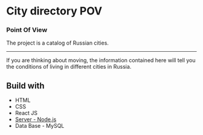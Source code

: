 # City directory POV
### Point Of View

The project is a catalog of Russian cities.
<hr>
If you are thinking about moving, the information contained here will tell you the conditions of living in different cities in Russia. 

## Build with
- HTML
- CSS
- React JS
- [Server - Node.js](https://github.com/medoviychai/city-directory-server)
- Data Base - MySQL

